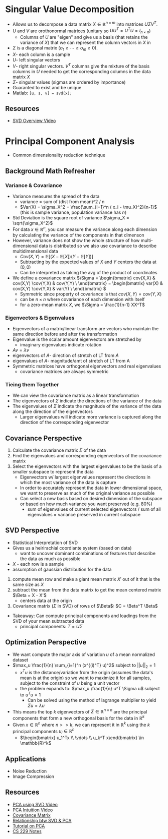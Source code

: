 # Singular Value Decomposition

- Allows us to decompose a data matrix $X \in \mathbb{R}^{n \times m}$ into matrices $U \Sigma V^T$.
-  $U$ and $V$ are orothonormal matrices (unitary so $UU^T = U^TU = I_{n \times n}$)  
    - Columns of $U$ are "eigen" and give us a basis (that retains the variance of $X$) that we can represent the column vectors in $X$ in
- $\Sigma$ is a diagonal matrix ($\sigma_1 \geq \cdots \geq \sigma_m \geq 0$).
- $X$- each column is a sample
- $U$- left singular vectors
- $V$- right singular vectors. $V^T$ columns give the mixture of the basis columns in $U$ needed to get the corresponding columns in the data matrix $X$ 
- $\Sigma$- singular values (sigmas are ordered by importance)
- Guaranted to exist and be unique 
- Matlab: `[u, s, v] = svd(x);`

## Resources

-  [SVD Overview Video](https://www.youtube.com/watch?v=nbBvuuNVfco)

# Principal Component Analysis

- Common dimensionality reduction technique 

## Background Math Refresher

### Variance & Covariance

- Variance measures the spread of the data
    - variance = sum of (dist from mean)^2 / n
    - $Var(X) = \sigma_X^2 = \frac{\sum_{i=1}^n ( x_i - \mu_X)^2}{n-1}$ (this is sample variance, population variance has $n$)
- Std Deviation is the square root of variance $\sigma_X = \sqrt{\sigma_X^2}$
- For data $x \in \mathbb{R}^n$, you can measure the variance along each dimension by calculating the variance of the components in that dimenson
- However, variance does not show the whole structure of how multi-dimensional data is distributed so we also use covariance to describe multidimensional data
    - $Cov(X,Y) = \mathbb{E}[(X - \mathbb{E}[X])(Y - \mathbb{E}[Y])]$
    - Subtracting by the expected values of $X$ and $Y$ centers the data at $(0,0)$
    - Can be interpreted as taking the avg of the product of coordinates
- We define a covariance matrix $\Sigma = \begin{bmatrix} cov(X,X) & cov(X,Y) \\cov(Y,X) & cov(Y,Y) \\ \end{bmatrix} = \begin{bmatrix} var(X) & cov(X,Y) \\cov(Y,X) & var(Y) \\ \end{bmatrix} $
    - Symmetric since property of covariance is that $cov(X,Y) = cov(Y,X)$
    - can be $n \times n$ where covariance of each dimension with itself
    - for a zero-mean matrix $X$, we $\Sigma = \frac{1}{n-1} XX^T$ 

### Eigenvectors & Eigenvalues

- Eigenvectors of a matrix/linear transform are vectors who maintain the same direction before and after the transformation
- Eigenvalue is the scalar amount eigenvectors are stretched by
    - imaginary eigenvalues indicate rotation
- $Av = \lambda v$
- eigenvectors of $A$- direction of stretch of LT from $A$
- eigenvalues of $A$- magnitude/amt of stretch of LT from A
- Symmetric matrices have orthogonal eigenvectors and real eigenvalues 
    - covariance matrices are always symmetric

### Tieing them Together

- We can view the covariance matrix as a linear transformation
- The eigenvectors of $\Sigma$ indicate the directions of the variance of the data
- The eigenvalues of $\Sigma$ indicate the magnitude of the variance of the data along the direction of the eigenvectors
    - Larger eigenvalues will indicate more variance is captured along the direction of the corresponding eigenvector

## Covariance Perspective

1. Calculate the covariance matrix $\Sigma$ of the data 
2. Find the eigenvalues and corresponding eigenvectors of the covariance matrix
3. Select the eigenvectors with the largest eigenvalues to be the basis of a smaller subspace to represent the data 
    - Eigenvectors w/ largest eigenvalues represent the directions in which the most variance of the data is capture 
    - In order to accurately represent the data in lower dimensional space, we want to preserve as much of the original variance as possible
    - Can select a new basis based on desired dimension of the subspace or based on how much variance you want preserved (e.g. 80%)
        - sum of eigenvalues of current selected eigenvectors / sum of all eigenvalues = variance preserved in current subspace

## SVD Perspective

- Statistical Interpretation of SVD
- Gives us a heirirachial coordiante system (based on data)
    - want to uncover dominant combinations of features that describe the data as much as possible
- $X$ - each row is a sample
- assumption of gaussian distribution for the data

1. compute mean row and make a giant mean matrix $X'$ out of it that is the same size as $X$
2. subtract the mean from the data matrix to get the mean centered matrix $\Beta = X - X'$
    - centers data at the origin
3. Covariance matrix ($\Sigma$ in SVD) of rows of $\Beta$: $C = \Beta^T \Beta$

- Takeaway: Can compute principal components and loadings from the SVD of your mean subtracted data 
    - principal components: $T = U \Sigma$

## Optimization Perspective

- We want compute the major axis of variation $u$ of a mean normalized dataset
- $\max_u \frac{1}{n} \sum_{i=1}^n (x^{(i)^T} u)^2$ subject to $||u||_2 = 1$
    - $x^Tu$ is the distance/variation from the origin (assumes the data's mean is at the origin) so we want to maximize it for all samples, subject to the constraint of $u$ being a unit vector 
    - the problem expands to: $\max_u \frac{1}{n} u^T \Sigma u$ subject to $u^Tu = 1$ 
        - Can be solved using the method of lagrange multiplier to yield $\Sigma u = \lambda u$
- This means the top $k$ eigenvectors of $\Sigma \in \mathbb{R}^{n \times n}$ are the principal components that form a new orthogonal basis for the data in $\mathbb{R}^k$
- Given $x \in \mathbb{R}^n$ where $n >> k$, we can represent it in $\mathbb{R}^k$ using the $k$ principal components $u_i \in \mathbb{R}^n$
    - $\begin{bmatrix} u_1^Tx \\ \vdots \\ u_k^T x\end{bmatrix} \in \mathbb{R}^k$

## Applications

- Noise Reduction
- Image Compression 

## Resources

- [PCA using SVD Video](https://www.youtube.com/watch?v=fkf4IBRSeEc)
- [PCA Intuition Video](https://www.youtube.com/watch?v=g-Hb26agBFg)
- [Covariance Matrix](https://datascienceplus.com/understanding-the-covariance-matrix/)
- [Relationship btw SVD & PCA](https://math.stackexchange.com/questions/3869/what-is-the-intuitive-relationship-between-svd-and-pca)
- [Tutorial on PCA](https://arxiv.org/pdf/1404.1100.pdf)
- [CS 229 Notes](https://cs229.stanford.edu/notes2021fall/cs229-notes10.pdf)